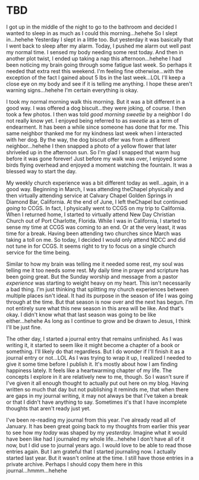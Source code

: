 # TBD

I got up in the middle of the night to go to the bathroom and decided I wanted to sleep in as much as I could this morning...hehehe So I slept in...hehehe Yesterday I slept in a little too. But yesterday it was basically that I went back to sleep after my alarm. Today, I pushed me alarm out well past my normal time. I sensed my body needing some rest today. And then in another plot twist, I ended up taking a nap this afternoon...hehehe I had been noticing my brain going through some fatigue last week. So perhaps it needed that extra rest this weekend. I'm feeling fine otherwise...with the exception of the fact I gained about 5 lbs in the last week...LOL I'll keep a close eye on my body and see if it is telling me anything. I hope these aren't warning signs...hehehe I'm certain everything is okay.

I took my normal morning walk this morning. But it was a bit different in a good way. I was offered a dog biscuit...they were joking, of course. I then took a few photos. I then was told *good morning sweetie* by a neighbor I do not really know yet. I enjoyed being referred to as *sweetie* as a term of endearment. It has been a while since someone has done that for me. This same neighbor thanked me for my kindness last week when I interacted with her dog. By the way, the dog biscuit offer was from a different neighbor...hehehe I then snapped a photo of a yellow flower that later shriveled up in the afternoon sun. So I'm glad I snapped that warm hug before it was gone forever! Just before my walk was over, I enjoyed some birds flying overhead and enjoyed a moment watching the fountain. It was a blessed way to start the day.

My weekly church experience was a bit different today as well...again, in a good way. Beginning in March, I was attending theChapel physically and then virtually attending service at Calvary Chapel Golden Springs in Diamond Bar, California. At the end of June, I left theChapel but continued *going* to CCGS. In fact, I physically went to CCGS on my trip to California. When I returned home, I started to virtually attend New Day Christian Church out of Port Charlotte, Florida. While I was in California, I started to sense my time at CCGS was coming to an end. Or at the very least, it was time for a break. Having been attending two churches since March was taking a toll on me. So today, I decided I would only attend NDCC and did not tune in for CCGS. It seems right to try to focus on a single church service for the time being.

Similar to how my brain was telling me it needed some rest, my soul was telling me it too needs some rest. My daily time in prayer and scripture has been going great. But the Sunday worship and message from a pastor *experience* was starting to weight heavy on my heart. This isn't necessarily a bad thing. I'm just thinking that splitting my church experiences between multiple places isn't ideal. It had its purpose in the season of life I was going through at the time. But that season is now over and the next has begun. I'm not entirely sure what this new season in this area will be like. And that's okay. I didn't know what that last season was going to be like either...hehehe As long as I continue to grow and be drawn to Jesus, I think I'll be just fine.

The other day, I started a journal entry that remains unfinished. As I was writing it, it started to seem like it might become a chapter of a book or something. I'll likely do that regardless. But I do wonder if I'll finish it as a journal entry or not...LOL As I was trying to wrap it up, I realized I needed to give it some time before I publish it. It's mostly about how I am finding happiness lately. It feels like a heartwarming chapter of my life. The concepts I explore in it are relatively new to me, though. So I wasn't sure if I've given it all enough thought to actually put out here on my blog. Having written so much that day but not publishing it reminds me, that when there are gaps in my journal writing, it may not always be that I've taken a break or that I didn't have anything to say. Sometimes it's that I have incomplete thoughts that aren't ready just yet.

I've been re-reading my journal from this year. I've already read all of January. It has been great going back to my thoughts from earlier this year to see how my *today* was shaped by my *yesterday*. Imagine what it would have been like had I journaled my whole life...hehehe I don't have all of it now, but I did use to journal years ago. I would love to be able to read those entries again. But I am grateful that I started journaling now. I actually started last year. But it wasn't online at the time. I still have those entries in a private archive. Perhaps I should copy them here in this journal...hmmm...hehehe

